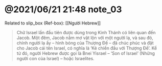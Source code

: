 # @2021/06/21 21:48 note_03

Related to slip_box (Ref-box): [[Người Hebrew]]

> Chữ Israel lần đầu tiên được dùng trong Kinh Thánh có liên quan đến Jacob. Một đêm, Jacob nằm mơ vật lộn với một người lạ, và sau đó, chính người lạ ấy – hình bóng của Thượng Đế – đã chúc phúc và đặt cho Jacob cái tên Israel, có nghĩa là ‘Kẻ chiến đấu với Thượng Đế’. Kể từ đó, người Hebrew được gọi là Bnei Yisrael – ‘Son of Israel’ (Những người con của Israel) – hoặc Israelites.